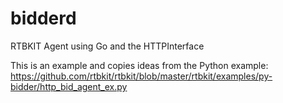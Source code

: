 # bidderd
RTBKIT Agent using Go and the HTTPInterface

This is an example and copies ideas from the Python example:
https://github.com/rtbkit/rtbkit/blob/master/rtbkit/examples/py-bidder/http_bid_agent_ex.py